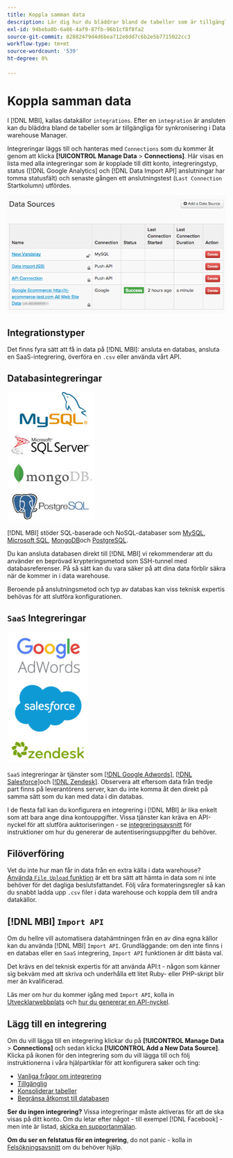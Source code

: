 ```yaml
---
title: Koppla samman data
description: Lär dig hur du bläddrar bland de tabeller som är tillgängliga för synkronisering i Data warehouse Manager.
exl-id: 94beba8b-6a86-4af9-87fb-96b1cf8f8fa2
source-git-commit: 82882479d4d6bea712e8dd7c6b2e5b7715022cc3
workflow-type: tm+mt
source-wordcount: '539'
ht-degree: 0%

---
```


# Koppla samman data

I [!DNL MBI], kallas datakällor `integrations`. Efter en `integration` är ansluten kan du bläddra bland de tabeller som är tillgängliga för synkronisering i Data warehouse Manager.

Integreringar läggs till och hanteras med `Connections` som du kommer åt genom att klicka **[!UICONTROL Manage Data** > **Connections]**. Här visas en lista med alla integreringar som är kopplade till ditt konto, integreringstyp, status ([!DNL Google Analytics] och [!DNL Data Import API] anslutningar har tomma statusfält) och senaste gången ett anslutningstest (`Last Connection` Startkolumn) utfördes.

![Data\_Sources\_Table.png](../../../assets/Data_Sources_Table.png)

## Integrationstyper

Det finns fyra sätt att få in data på [!DNL MBI]: ansluta en databas, ansluta en SaaS-integrering, överföra en `.csv` eller använda vårt API.

## Databasintegreringar

![Database\_icons.jpg](../../../assets/Database_icons.jpg)

[!DNL MBI] stöder SQL-baserade och NoSQL-databaser som [MySQL](../../importing-data/integrations/mysql-via-ssh-tunnel.md), [Microsoft SQL](../integrations/microsoft-sql-server.md), [MongoDB](../integrations/mongodb-via-ssh-tunnel.md)och [PostgreSQL](../integrations/postgresql.md).

Du kan ansluta databasen direkt till [!DNL MBI] vi rekommenderar att du använder en beprövad krypteringsmetod som SSH-tunnel med databasreferenser. På så sätt kan du vara säker på att dina data förblir säkra när de kommer in i data warehouse.

Beroende på anslutningsmetod och typ av databas kan viss teknisk expertis behövas för att slutföra konfigurationen.

## `SaaS` Integreringar

![](../../../assets/SaaS_icons.jpg)

`SaaS` integreringar är tjänster som [[!DNL Google Adwords]](../integrations/google-adwords.md), [[!DNL Salesforce]](../integrations/salesforce.md)och [[!DNL Zendesk]](../integrations/zendesk.md). Observera att eftersom data från tredje part finns på leverantörens server, kan du inte komma åt den direkt på samma sätt som du kan med data i din databas.

I de flesta fall kan du konfigurera en integrering i [!DNL MBI] är lika enkelt som att bara ange dina kontouppgifter. Vissa tjänster kan kräva en API-nyckel för att slutföra auktoriseringen - se [integreringsavsnitt](../integrations/integrations.md) för instruktioner om hur du genererar de autentiseringsuppgifter du behöver.

## Filöverföring

Vet du inte hur man får in data från en extra källa i data warehouse? [Använda `File Upload` funktion](../connecting-data/using-file-uploader.md) är ett bra sätt att hämta in data som ni inte behöver för det dagliga beslutsfattandet. Följ våra formateringsregler så kan du snabbt ladda upp `.csv` filer i data warehouse och koppla dem till andra datakällor.

## [!DNL MBI] `Import API`

Om du hellre vill automatisera datahämtningen från en av dina egna källor kan du använda [!DNL MBI] `Import API`. Grundläggande: om den inte finns i en databas eller en `SaaS` integrering, `Import API` funktionen är ditt bästa val.

Det krävs en del teknisk expertis för att använda API:t - någon som känner sig bekväm med att skriva och underhålla ett litet Ruby- eller PHP-skript blir mer än kvalificerad.

Läs mer om hur du kommer igång med `Import API`, kolla in [Utvecklarwebbplats](https://developer.adobe.com/commerce/services/reporting/) och [hur du genererar en API-nyckel](https://developer.adobe.com/commerce/services/reporting/import-api/).

## Lägg till en integrering

Om du vill lägga till en integrering klickar du på **[!UICONTROL Manage Data** > **Connections]** och sedan klicka **[!UICONTROL Add a New Data Source]**. Klicka på ikonen för den integrering som du vill lägga till och följ instruktionerna i våra hjälpartiklar för att konfigurera saker och ting:

* [Vanliga frågor om integrering](https://support.magento.com/hc/en-us/sections/360003161871-Integration-FAQ)
* [Tillgänglig ](../integrations/integrations.md)
* [Konsoliderar tabeller](../../../best-practices/consolidating-your-tables.md)
* [Begränsa åtkomst till databasen](../../../administrator/account-management/restrict-db-access.md)

**Ser du ingen integrering?** Vissa integreringar måste aktiveras för att de ska visas på ditt konto. Om du letar efter något - till exempel [!DNL Facebook] - men inte är listad, [skicka en supportanmälan](../../../guide-overview.md).

**Om du ser en felstatus för en integrering**, do not panic - kolla in [Felsökningsavsnitt](https://support.magento.com/hc/en-us/sections/360003078151) om du behöver hjälp.
